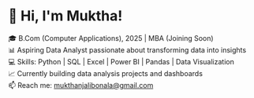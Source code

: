 # 👋 Hi, I'm Muktha!

🎓 B.Com (Computer Applications), 2025 | MBA (Joining Soon)  
📊 Aspiring Data Analyst passionate about transforming data into insights  
💻 Skills: Python | SQL | Excel | Power BI | Pandas | Data Visualization  
📈 Currently building data analysis projects and dashboards  
📫 Reach me: mukthanjalibonala@gmail.com
